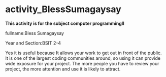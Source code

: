 # activity_BlessSumagaysay
****This activity is for the subject computer programmingII****

fullname:Bless Sumagaysay

Year and Section:BSIT 2-4

Yes it is useful because It allows your work to get out in front of the public. It is one of the largest coding communities around, so using it can provide wide exposure for your project. The more people you have to review your project, the more attention and use it is likely to attract.


